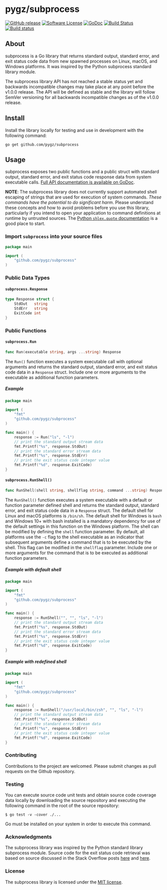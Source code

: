 # pygz/subprocess 

[![GitHub release](https://img.shields.io/github/release/pygz/subprocess.svg?style=flat-square)](https://github.com/pygz/subprocess/releases/latest)
[![Software License](https://img.shields.io/badge/license-MIT-blue.svg?style=flat-square)](LICENSE)
[![GoDoc](https://img.shields.io/badge/godoc-reference-blue.svg?style=flat-square)](https://godoc.org/github.com/pygz/subprocess)
[![Build Status](https://semaphoreci.com/api/v1/pygz/subprocess/branches/master/badge.svg)](https://semaphoreci.com/pygz/subprocess) 
[![Build status](https://ci.appveyor.com/api/projects/status/722snh8mfavt0j93/branch/master?svg=true)](https://ci.appveyor.com/project/chrissimpkins/subprocess/branch/master) 

## About

subprocess is a Go library that returns standard output, standard error, and exit status code data from new spawned processes on Linux, macOS, and Windows platforms.  It was inspired by the Python subprocess standard library module.

The subprocess library API has not reached a stable status yet and backwards incompatible changes may take place at any point before the v1.0.0 release.  The API will be defined as stable and the library will follow SemVer versioning for all backwards incompatible changes as of the v1.0.0 release.

## Install

Install the library locally for testing and use in development with the following command:

```
go get github.com/pygz/subprocess
```

## Usage

subprocess exposes two public functions and a public struct with standard output, standard error, and exit status code response data from system executable calls.  [Full API documentation is available on GoDoc](https://godoc.org/github.com/pygz/subprocess).

**NOTE**: The subprocess library does not currently support automated shell escaping of strings that are used for execution of system commands.  _These commands have the potential to do significant harm_.  Please understand these concepts and how to avoid problems before you use this library, particularly if you intend to open your application to command definitions at runtime by untrusted sources.  The [Python `shlex.quote` documentation](https://docs.python.org/3.6/library/shlex.html#shlex.quote) is a good place to start.

### Import `subprocess` into your source files

```go
package main

import (
	"github.com/pygz/subprocess"
)
```

### Public Data Types

#### `subprocess.Response`

```go
type Response struct {
	StdOut   string
	StdErr   string
	ExitCode int
}
```

### Public Functions

#### `subprocess.Run`

```go
func Run(executable string, args ...string) Response
```

The `Run()` function executes a system executable call with optional arguments and returns the standard output, standard error, and exit status code data in a `Response` struct.  Include one or more arguments to the executable as additional function parameters.

##### Example

```go
package main

import (
	"fmt"
	"github.com/pygz/subprocess"
)

func main() {
	response := Run("ls", "-l")
	// print the standard output stream data
	fmt.Printf("%s", response.StdOut)
	// print the standard error stream data
	fmt.Printf("%s", response.StdErr)
	// print the exit status code integer value
	fmt.Printf("%d", response.ExitCode)
}
```

#### `subprocess.RunShell()`

```go
func RunShell(shell string, shellflag string, command ...string) Response
```

The `RunShell()` function executes a system executable with a default or function parameter defined shell and returns the standard output, standard error, and exit status code data in a `Response` struct.  The default shell for Linux and macOS platforms is `/bin/sh`.  The default shell for Windows is `bash` and Windows 10+ with bash installed is a mandatory dependency for use of the default settings in this function on the Windows platform.  The shell can be modified by defining the `shell` function parameter.  By default, all platforms use the `-c` flag to the shell executable as an indicator that subsequent arguments define a command that is to be executed by the shell.  This flag can be modified in the `shellflag` parameter.  Include one or more arguments for the command that is to be executed as additional function parameters.

##### Example with default shell

```go
package main

import (
	"fmt"
	"github.com/pygz/subprocess"
)

func main() {
	response := RunShell("", "", "ls", "-l")
	// print the standard output stream data
	fmt.Printf("%s", response.StdOut)
	// print the standard error stream data
	fmt.Printf("%s", response.StdErr)
	// print the exit status code integer value
	fmt.Printf("%d", response.ExitCode)
}
```

##### Example with redefined shell

```go
package main

import (
	"fmt"
	"github.com/pygz/subprocess"
)

func main() {
	response := RunShell("/usr/local/bin/zsh", "", "ls", "-l")
	// print the standard output stream data
	fmt.Printf("%s", response.StdOut)
	// print the standard error stream data
	fmt.Printf("%s", response.StdErr)
	// print the exit status code integer value
	fmt.Printf("%d", response.ExitCode)
}
```

### Contributing

Contributions to the project are welcomed. Please submit changes as pull requests on the Github repository.

### Testing

You can execute source code unit tests and obtain source code coverage data locally by downloading the source repository and executing the following command in the root of the source repository:

```
$ go test -v -cover ./...
```

Go must be installed on your system in order to execute this command.  

### Acknowledgments

The subprocess library was inspired by the Python standard library subprocess module.  Source code for the exit status code retrieval was based on source discussed in the Stack Overflow posts [here](https://stackoverflow.com/a/40770011) and [here](https://stackoverflow.com/a/10385867).

### License

The subprocess library is licensed under the [MIT license](LICENSE).

